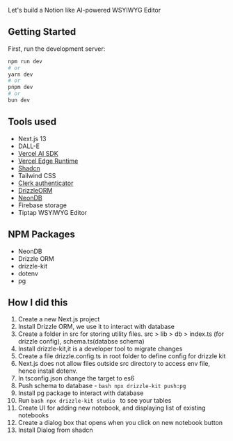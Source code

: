 Let's build a Notion like AI-powered WSYIWYG Editor
## Getting Started

First, run the development server:

```bash
npm run dev
# or
yarn dev
# or
pnpm dev
# or
bun dev
```

## Tools used
 - Next.js 13
 - DALL-E
 - [Vercel AI SDK](https://sdk.vercel.ai/docs)
 - [Vercel Edge Runtime](https://vercel.com/docs/functions/edge-functions/edge-runtime)
 - [Shadcn](https://ui.shadcn.com/)
 - Tailwind CSS
 - [Clerk authenticator](https://clerk.com/)
 - [DrizzleORM](https://orm.drizzle.team/)
 - [NeonDB](https://neon.tech/)
 - Firebase storage
 - Tiptap WSYIWYG Editor

## NPM Packages
 - NeonDB
 - Drizzle ORM
 - drizzle-kit
 - dotenv
 - pg

## How I did this
1. Create a new Next.js project
2. Install Drizzle ORM, we use it to interact with database
3. Create a folder in src for storing utility files. src > lib > db > index.ts (for drizzle config), schema.ts(databse schema)
4. Install drizzle-kit,it is a developer tool to migrate changes
5. Create a file drizzle.config.ts in root folder to define config for drizzle kit
6. Next.js does not allow files outside src directory to access env file, hence install dotenv.
7. In tsconfig.json change the target to es6
8. Push schema to database - ```bash npx drizzle-kit push:pg ```
9. Install pg package to interact with database
10. Run ```bash npx drizzle-kit studio ``` to see your tables
11. Create UI for adding new notebook, and displaying list of existing notebooks
12. Create a dialog box that opens when you click on new notebook button
13. Install Dialog from shadcn
  
